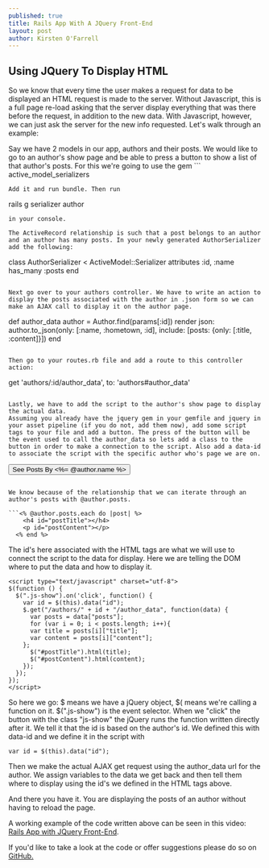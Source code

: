 ```yaml
---
published: true
title: Rails App With A JQuery Front-End
layout: post
author: Kirsten O'Farrell
---
```

Using JQuery To Display HTML
-------------------------------

So we know that every time the user makes a request for data to be displayed an HTML request is made to the server. Without Javascript, this is a full page re-load asking that the server display everything that was there before the request, in addition to the new data. With Javascript, however, we can just ask the server for the new info requested. Let's walk through an example:

Say we have 2 models in our app, authors and their posts. We would like to go to an author's show page and be able to press a button to show a list of that author's posts. For this we're going to use the gem ```
active_model_serializers
```
Add it and run bundle. Then run
```
rails g serializer author
```
in your console.

The ActiveRecord relationship is such that a post belongs to an author and an author has many posts. In your newly generated AuthorSerializer add the following:

```
class AuthorSerializer < ActiveModel::Serializer
  attributes :id, :name
  has_many :posts
end
```

Next go over to your authors controller. We have to write an action to display the posts associated with the author in .json form so we can make an AJAX call to display it on the author page.

```
def author_data
  author = Author.find(params[:id])
  render json: author.to_json(only: [:name, :hometown, :id], include: [posts: {only: [:title, :content]}])
end
```

Then go to your routes.rb file and add a route to this controller action:

```
get 'authors/:id/author_data', to: 'authors#author_data'
```

Lastly, we have to add the script to the author's show page to display the actual data.
Assuming you already have the jquery gem in your gemfile and jquery in your asset pipeline (if you do not, add them now), add some script tags to your file and add a button. The press of the button will be the event used to call the author_data so lets add a class to the button in order to make a connection to the script. Also add a data-id to associate the script with the specific author who's page we are on.

```
<button class="js-show btn" data-id="<%= @author.id %>">See Posts By <%= @author.name %></button>
```

We know because of the relationship that we can iterate through an author's posts with @author.posts.

```<% @author.posts.each do |post| %>
    <h4 id="postTitle"></h4>
    <p id="postContent"></p>
  <% end %>
```

The id's here associated with the HTML tags are what we will use to connect the script to the data for display. Here we are telling the DOM where to put the data and how to display it.

```
<script type="text/javascript" charset="utf-8">
$(function () {
  $(".js-show").on('click', function() {
    var id = $(this).data("id");
    $.get("/authors/" + id + "/author_data", function(data) {
      var posts = data["posts"];
      for (var i = 0; i < posts.length; i++){
      var title = posts[i]["title"];
      var content = posts[i]["content"];
    };
      $("#postTitle").html(title);
      $("#postContent").html(content);
    });
  });
});
</script>
```

So here we go: $ means we have a jQuery object, $( means we're calling a function on it.
$(".js-show") is the event selector. When we "click" the button with the class "js-show" the jQuery runs the function written directly after it. We tell it that the id is based on the author's id. We defined this with data-id and we define it in the script with

```
var id = $(this).data("id");
```

Then we make the actual AJAX get request using the author_data url for the author.
We assign variables to the data we get back and then tell them where to display using the id's we defined in the HTML tags above.

And there you have it. You are displaying the posts of an author without having to reload the page.


A working example of the code written above can be seen in this video: <a href="https://youtu.be/KKmST27BgLc">Rails App with JQuery Front-End</a>.

If you'd like to take a look at the code or offer suggestions please do so on <a href="https://github.com/abadfish/rails-jquery-assessment">GitHub.</a>
